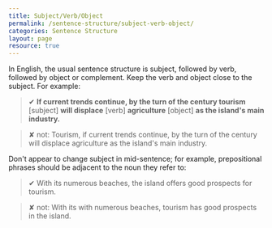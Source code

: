 ```yaml
---
title: Subject/Verb/Object
permalink: /sentence-structure/subject-verb-object/
categories: Sentence Structure
layout: page
resource: true
---
```



In English, the usual sentence structure is subject, followed by verb, followed by object or complement. Keep the verb and object close to the subject. For example:

> &#10004; __If current trends continue, by the turn of the century tourism__ [subject] __will displace__ [verb] __agriculture__ [object] __as the island's main industry.__

> &#10008; not: Tourism, if current trends continue, by the turn of the century will displace agriculture as the island's main industry.

Don't appear to change subject in mid-sentence; for example, prepositional phrases should be adjacent to the noun they refer to:

> &#10004; With its numerous beaches, the island offers good prospects for tourism.

> &#10008; not: With its with numerous beaches, tourism has good prospects in the island.